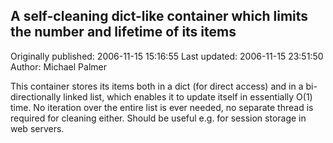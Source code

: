 ## A self-cleaning dict-like container which limits the number and lifetime of its items

Originally published: 2006-11-15 15:16:55
Last updated: 2006-11-15 23:51:50
Author: Michael Palmer

This container stores its items both in a dict (for direct access) and in a bi-directionally linked list, which enables it to update itself in essentially O(1) time. No iteration over the entire list is ever needed, no separate thread is required for cleaning either. Should be useful e.g. for session storage in web servers.